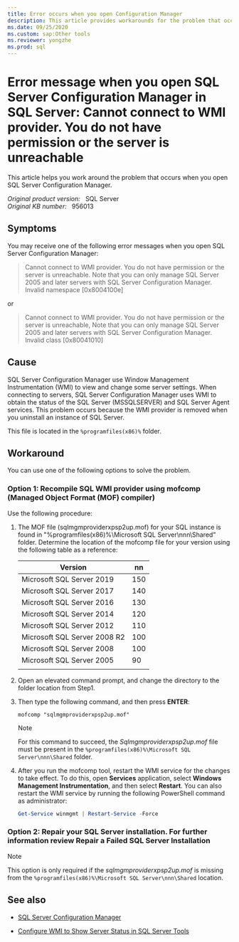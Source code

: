 ```yaml
---
title: Error occurs when you open Configuration Manager
description: This article provides workarounds for the problem that occurs when you open SQL Server Configuration Manager.
ms.date: 09/25/2020
ms.custom: sap:Other tools
ms.reviewer: yongzhe
ms.prod: sql
---
```

# Error message when you open SQL Server Configuration Manager in SQL Server: Cannot connect to WMI provider. You do not have permission or the server is unreachable

This article helps you work around the problem that occurs when you open SQL Server Configuration Manager.

_Original product version:_ &nbsp; SQL Server  
_Original KB number:_ &nbsp; 956013

## Symptoms

You may receive one of the following error messages when you open SQL Server Configuration Manager:

> Cannot connect to WMI provider. You do not have permission or the server is unreachable. Note that you can only manage SQL Server 2005 and later servers with SQL Server Configuration Manager.  
Invalid namespace [0x8004100e]

or

> Cannot connect to WMI provider. You do not have permission or the server is unreachable, Note that you can only manage SQL Server 2005 and later servers with SQL Server Configuration Manager.  
Invalid class [0x80041010]

## Cause

SQL Server Configuration Manager use Window Management Instrumentation (WMI) to view and change some server settings. When connecting to servers, SQL Server Configuration Manager uses WMI to obtain the status of the SQL Server (MSSQLSERVER) and SQL Server Agent services. This problem occurs because the WMI provider is removed when you uninstall an instance of SQL Server.

This file is located in the `%programfiles(x86)%` folder.

## Workaround

You can use one of the following options to solve the problem.

### Option 1: Recompile SQL WMI provider using mofcomp (Managed Object Format (MOF) compiler)

Use the following procedure:

1. The MOF file (sqlmgmproviderxpsp2up.mof) for your SQL instance is found in "%programfiles(x86)%\Microsoft SQL Server\nnn\Shared” folder. Determine the location of the mofcomp file for your version using the following table as a reference:

    |Version|nn|
    |---|---|
    |Microsoft SQL Server 2019 |150|
    |Microsoft SQL Server 2017 |140|
    |Microsoft SQL Server 2016|130|
    |Microsoft SQL Server 2014|120|
    |Microsoft SQL Server 2012|110|
    |Microsoft SQL Server 2008 R2|100|
    |Microsoft SQL Server 2008|100|
    |Microsoft SQL Server 2005|90|
    |||

1. Open an elevated command prompt, and change the directory to the folder location from Step1.  

1. Then type the following command, and then press **ENTER**:

    ```console
    mofcomp "sqlmgmproviderxpsp2up.mof"
    ```

    > [!NOTE]
    > For this command to succeed, the *Sqlmgmproviderxpsp2up.mof* file must be present in the `%programfiles(x86)%\Microsoft SQL Server\nnn\Shared` folder.

1. After you run the mofcomp tool, restart the WMI service for the changes to take effect. To do this, open **Services** application, select **Windows Management Instrumentation**, and then select **Restart**. You can also restart the WMI service by running the following PowerShell command as administrator:

    ```PowerShell
    Get-Service winmgmt | Restart-Service -Force
    ```

### Option 2:  Repair your SQL Server installation. For further information review Repair a Failed SQL Server Installation

> [!NOTE]
> This option is only required if the *sqlmgmproviderxpsp2up.mof* is missing from the `%programfiles(x86)%\Microsoft SQL Server\nnn\Shared` location.

## See also

- [SQL Server Configuration Manager](/sql/relational-databases/sql-server-configuration-manager)

- [Configure WMI to Show Server Status in SQL Server Tools](/sql/ssms/configure-wmi-to-show-server-status-in-sql-server-tools)
